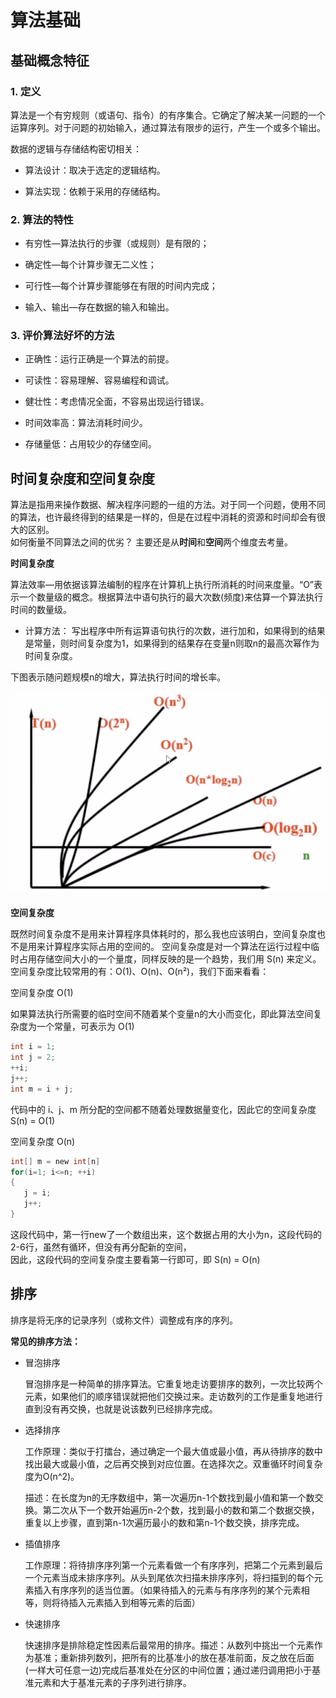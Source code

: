 # 算法基础

## 基础概念特征

### 1. 定义

算法是一个有穷规则（或语句、指令）的有序集合。它确定了解决某一问题的一个运算序列。对于问题的初始输入，通过算法有限步的运行，产生一个或多个输出。

数据的逻辑与存储结构密切相关：

- 算法设计：取决于选定的逻辑结构。

- 算法实现：依赖于采用的存储结构。

### 2. 算法的特性

- 有穷性—算法执行的步骤（或规则）是有限的；

- 确定性—每个计算步骤无二义性；

- 可行性—每个计算步骤能够在有限的时间内完成；

- 输入、输出—存在数据的输入和输出。

### 3. 评价算法好坏的方法

- 正确性：运行正确是一个算法的前提。

- 可读性：容易理解、容易编程和调试。

- 健壮性：考虑情况全面，不容易出现运行错误。

- 时间效率高：算法消耗时间少。

- 存储量低：占用较少的存储空间。

## 时间复杂度和空间复杂度


算法是指用来操作数据、解决程序问题的一组的方法。对于同一个问题，使用不同的算法，也许最终得到的结果是一样的，但是在过程中消耗的资源和时间却会有很大的区别。  
如何衡量不同算法之间的优劣？ 主要还是从**时间**和**空间**两个维度去考量。  

**时间复杂度**  

算法效率—用依据该算法编制的程序在计算机上执行所消耗的时间来度量。“O”表示一个数量级的概念。根据算法中语句执行的最大次数(频度)来估算一个算法执行时间的数量级。

- 计算方法： 写出程序中所有运算语句执行的次数，进行加和，如果得到的结果是常量，则时间复杂度为1，如果得到的结果存在变量n则取n的最高次幂作为时间复杂度。

下图表示随问题规模n的增大，算法执行时间的增长率。  

![suanfa1](./source/suanfa1.png)   

**空间复杂度**  

既然时间复杂度不是用来计算程序具体耗时的，那么我也应该明白，空间复杂度也不是用来计算程序实际占用的空间的。
空间复杂度是对一个算法在运行过程中临时占用存储空间大小的一个量度，同样反映的是一个趋势，我们用 S(n) 来定义。
空间复杂度比较常用的有：O(1)、O(n)、O(n²)，我们下面来看看：  

空间复杂度 O(1)  

如果算法执行所需要的临时空间不随着某个变量n的大小而变化，即此算法空间复杂度为一个常量，可表示为 O(1)
```C
int i = 1;
int j = 2;
++i;
j++;
int m = i + j;
```
代码中的 i、j、m 所分配的空间都不随着处理数据量变化，因此它的空间复杂度 S(n) = O(1)  

空间复杂度 O(n)  
```C
int[] m = new int[n]
for(i=1; i<=n; ++i)
{
   j = i;
   j++;
}
``` 
这段代码中，第一行new了一个数组出来，这个数据占用的大小为n，这段代码的2-6行，虽然有循环，但没有再分配新的空间，  
因此，这段代码的空间复杂度主要看第一行即可，即 S(n) = O(n)


## 排序

排序是将无序的记录序列（或称文件）调整成有序的序列。

**常见的排序方法：**

- 冒泡排序
  
  冒泡排序是一种简单的排序算法。它重复地走访要排序的数列，一次比较两个元素，如果他们的顺序错误就把他们交换过来。走访数列的工作是重复地进行直到没有再交换，也就是说该数列已经排序完成。

- 选择排序
  
  工作原理：类似于打擂台，通过确定一个最大值或最小值，再从待排序的数中找出最大或最小值，之后再交换到对应位置。在选择次之。双重循环时间复杂度为O(n^2)。

  描述：在长度为n的无序数组中，第一次遍历n-1个数找到最小值和第一个数交换。第二次从下一个数开始遍历n-2个数，找到最小的数和第二个数据交换，重复以上步骤，直到第n-1次遍历最小的数和第n-1个数交换，排序完成。

- 插值排序
  
  工作原理：将待排序序列第一个元素看做一个有序序列，把第二个元素到最后一个元素当成未排序序列。从头到尾依次扫描未排序序列，将扫描到的每个元素插入有序序列的适当位置。（如果待插入的元素与有序序列的某个元素相等，则将待插入元素插入到相等元素的后面）

- 快速排序
  
  快速排序是排除稳定性因素后最常用的排序。描述：从数列中挑出一个元素作为基准；重新排列数列，把所有的比基准小的放在基准前面，反之放在后面(一样大可任意一边)完成后基准处在分区的中间位置；通过递归调用把小于基准元素和大于基准元素的子序列进行排序。